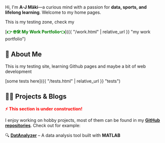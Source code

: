 Hi, I'm **A-J Mäki**—a curious mind with a passion for **data, sports, and lifelong learning**. Welcome to my home pages.  

This is my testing zone, check my  
<!-- [<span style="color:red">**👉 🤓🛠️ My Work Portfolio👈**</span>](work.md "work portfolio")  EI TOIMI-->
[<span style="color:green">**👉 🤓🛠️ My Work Portfolio👈**</span>]({{ "/work.html" | relative_url }} "my work portfolio")

## 🚀 **About Me**  
This is my testing site, learning Github pages and maybe a bit of web development

[some tests here]({{ "/tests.html" | relative_url }} "tests")


## 📂📝 Projects & Blogs
<span style="color:red"><strong>⚡ This section is under construction!</strong></span>  

I enjoy working on hobby projects, most of them can be found in my **[GitHub repositories](https://github.com/AnaHill?tab=repositories)**. Check out for example:  

🔍 **[DatAnalyzer](https://github.com/AnaHill/DatAnalyzer)** – A data analysis tool built with **MATLAB**


